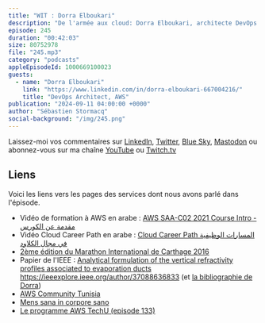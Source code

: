 ```yaml
---
title: "WIT : Dorra Elboukari"
description: "De l'armée aux cloud: Dorra Elboukari, architecte DevOps chez AWS, partage son parcours qui l'a menée d'une carrière militaire à une carrière dans le cloud. Depuis son jeune âge, elle développe une passion pour la technologie et poursuit des études en ingénierie et en cybersécurité. L'intérêt de Dora pour le cloud a été suscité par un collègue qui lui a présenté des vidéos AWS, ce qui l'a incitée à plonger plus profondément dans cette technologie. Elle s'est impliquée dans la communauté AWS en créant des groupes d'utilisateurs et en organisant des événements. La persévérance et le dévouement de Dora ont porté leurs fruits, lui permettant d'obtenir un poste chez AWS et de continuer à contribuer à la communauté."
episode: 245
duration: "00:42:03"
size: 80752978
file: "245.mp3"
category: "podcasts"
appleEpisodeId: 1000669100023
guests:
  - name: "Dorra Elboukari"
    link: "https://www.linkedin.com/in/dorra-elboukari-667004216/"
    title: "DevOps Architect, AWS"
publication: "2024-09-11 04:00:00 +0000"
author: "Sébastien Stormacq"
social-background: "/img/245.png"
---
```


Laissez-moi vos commentaires sur [LinkedIn](https://www.linkedin.com/in/sebastienstormacq/), [Twitter](https://twitter.com/sebsto), [Blue Sky](https://bsky.app/profile/sebsto.bsky.social), [Mastodon](https://awscommunity.social/@sebsto) ou abonnez-vous sur ma chaîne [YouTube](https://www.youtube.com/sebsto) ou [Twitch.tv](https://www.twitch.tv/sebAWS)

## Liens

Voici les liens vers les pages des services dont nous avons parlé dans l'épisode.

- Vidéo de formation à AWS en arabe : [AWS SAA-C02 2021 Course Intro - مقدمة عن الكورس](https://www.youtube.com/watch?v=E3nLSHQtLes&list=PLOoZRfEtk6kWSM_l9xMjDh-_MJXl03-pf)
- Vidéo Cloud Career Path en arabe : [Cloud Career Path المسارات الوظيفية في مجال الكلاود](https://www.youtube.com/watch?v=P3W7SRYuVow)
- [2ème édition du Marathon International de Carthage 2016](https://www.youtube.com/watch?v=smV7JVajkOc)
- Papier de l'IEEE : [Analytical formulation of the vertical refractivity profiles associated to evaporation ducts](https://2020apsursi.org/Papers/ViewPaper.asp?PaperNum=2270)
https://ieeexplore.ieee.org/author/37088636833 (et [la bibliographie de Dorra](https://ieeexplore.ieee.org/author/37088636833))
- [AWS Community Tunisia](https://www.facebook.com/awsCommunityTunisia/photos)
- [Mens sana in corpore sano](https://fr.wikipedia.org/wiki/Mens_sana_in_corpore_sano)
- [Le programme AWS TechU (episode 133)](https://francais.podcast.go-aws.com/web/podcasts/episode_133/index.html)
